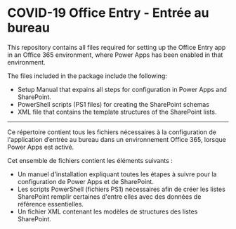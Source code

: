 # COVID-19 Office Entry - Entrée au bureau
This repository contains all files required for setting up the Office Entry app in an Office 365 environment, where Power Apps has been enabled in that environment.

The files included in the package include the following:
* Setup Manual that expains all steps for configuration in Power Apps and SharePoint.
* PowerShell scripts (PS1 files) for creating the SharePoint schemas
* XML file that contains the template structures of the SharePoint lists. 
______
Ce répertoire contient tous les fichiers nécessaires à la configuration de l'application d’entrée au bureau dans un environnement Office 365, lorsque Power Apps est activé.

Cet ensemble de fichiers contient les éléments suivants :
* Un manuel d'installation expliquant toutes les étapes à suivre pour la configuration de Power Apps et de SharePoint.
* Les scripts PowerShell (fichiers PS1) nécessaires afin de créer les listes SharePoint remplir certaines d'entre elles avec des données de référence essentielles.
* Un fichier XML contenant les modèles de structures des listes SharePoint.
